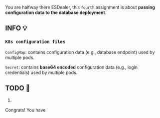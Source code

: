 You are halfway there ESDealer, this `fourth` assignment is about **passing configuration data to the database deployment**.

## INFO 💡
### `K8s configuration files`
`ConfigMap`: contains configuration data (e.g., database endpoint) used by multiple pods.

`Secret`: contains **base64 encoded** configuration data (e.g., login credentials) used by multiple pods.


## TODO 🎅
1. 

Congrats! You have 
